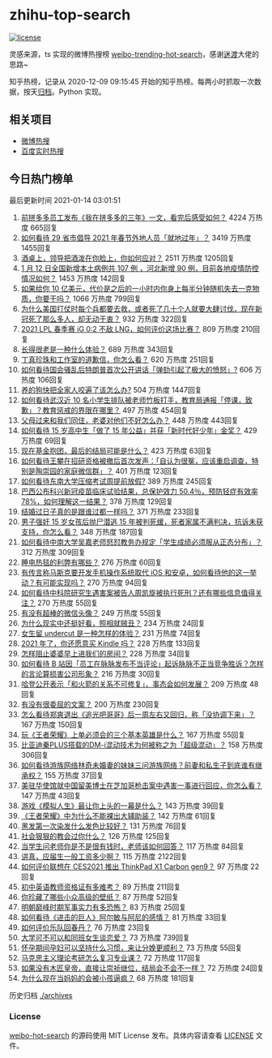 # zhihu-top-search

[![license](https://img.shields.io/github/license/Arrackisarookie/zhihu-top-search)](https://github.com/Arrackisarookie/zhihu-top-search/blob/master/LICENSE)

灵感来源，ts 实现的微博热搜榜 [weibo-trending-hot-search](https://github.com/justjavac/weibo-trending-hot-search)，感谢[迷渡](https://github.com/justjavac)大佬的思路~

知乎热榜，记录从 2020-12-09 09:15:45 开始的知乎热榜。每两小时抓取一次数据，按天[归档](./archives)。Python 实现。

## 相关项目
+ [微博热搜](https://github.com/Arrackisarookie/weibo-hot-search)
+ [百度实时热搜](https://github.com/Arrackisarookie/baidu-hot-search)

## 今日热门榜单

<!-- Rank Begin -->

最后更新时间 2021-01-14 03:01:51

1. [前拼多多员工发布《我在拼多多的三年》一文，看完后感受如何？](https://www.zhihu.com/question/439063737) 4224 万热度 665回复
1. [如何看待 29 省市倡导 2021 年春节外地人员「就地过年」？](https://www.zhihu.com/question/438172402) 3419 万热度 1455回复
1. [酒桌上，领导把酒泼在你脸上，你如何应对？](https://www.zhihu.com/question/438684200) 2511 万热度 1205回复
1. [1 月 12 日全国新增本土病例共 107 例 ，河北新增 90 例，目前各地疫情防控情况如何？](https://www.zhihu.com/question/439127073) 1453 万热度 142回复
1. [如果给你 10 亿美元，代价是之后的一小时内你身上每半分钟随机失去一克物质，你要干吗？](https://www.zhihu.com/question/438427328) 1066 万热度 799回复
1. [为什么美国打仗时每个兵都要去救，或者死了几十个人就要大肆讨伐，现在新冠死了那么多人，却无动于衷？](https://www.zhihu.com/question/437924799) 932 万热度 322回复
1. [2021 LPL 春季赛 iG 0:2 不敌 LNG，如何评价这场比赛？](https://www.zhihu.com/question/439218737) 809 万热度 210回复
1. [长得很老是一种什么体验？](https://www.zhihu.com/question/307264864) 689 万热度 343回复
1. [丁真珍珠和工作室的道歉信，你怎么看？](https://www.zhihu.com/question/439166190) 620 万热度 251回复
1. [如何看待国会骚乱后特朗普首次公开讲话「弹劾引起了极大的愤怒」?](https://www.zhihu.com/question/439102681) 606 万热度 106回复
1. [养的狗快把全家人咬遍了该怎么办?](https://www.zhihu.com/question/407925645) 504 万热度 1447回复
1. [如何看待武汉近 10 名小学生排队被老师竹板打手，教育局通报「停课，致歉」？教育惩戒的界限在哪里？](https://www.zhihu.com/question/439156409) 497 万热度 454回复
1. [父母过来和我们同住，老婆对他们不好怎么办？](https://www.zhihu.com/question/421849969) 448 万热度 443回复
1. [如何看待 15 岁高中生「做了 15 年公益」并获「新时代好少年」金奖？](https://www.zhihu.com/question/438883386) 429 万热度 69回复
1. [现在基金抱团，最后的结局可能是什么？](https://www.zhihu.com/question/438846560) 423 万热度 63回复
1. [如何看待王攀在招研资格被撤后首次发声：「自认为很冤，应该重启调查，特别是陶崇园的家庭微信群」？](https://www.zhihu.com/question/439150660) 401 万热度 123回复
1. [如何看待东南大学压缩考试周提前放假?](https://www.zhihu.com/question/439158780) 389 万热度 245回复
1. [巴西公布科兴新冠疫苗临床试验结果，总保护效力 50.4％，预防轻症有效率 78%，如何理解这一结果？](https://www.zhihu.com/question/438378660) 378 万热度 129回复
1. [结婚过日子真的是跟谁过都一样吗？](https://www.zhihu.com/question/434106172) 371 万热度 233回复
1. [男子强奸 15 岁女孩后抛尸潜逃 15 年被判死缓，死者家属不满判决，抗诉未获支持，你怎么看？](https://www.zhihu.com/question/439133439) 348 万热度 187回复
1. [如何看待中南大学吴嘉老师怒怼教务办规定「学生成绩必须服从正态分布」？](https://www.zhihu.com/question/439201836) 312 万热度 309回复
1. [睡电热毯的利弊有哪些？](https://www.zhihu.com/question/298991303) 276 万热度 60回复
1. [有传言称马斯克要开发手机操作系统取代 iOS 和安卓，如何看待他的这一举动？有可能实现吗？](https://www.zhihu.com/question/439161706) 270 万热度 94回复
1. [如何看待中科院研究生遇害案被告人周凯旋被执行死刑？还有哪些信息值得关注？](https://www.zhihu.com/question/439195878) 270 万热度 55回复
1. [有没有超棒的微信头像？](https://www.zhihu.com/question/432712007) 249 万热度 55回复
1. [为什么现实中还挺好看，照相就贼丑？](https://www.zhihu.com/question/436291744) 234 万热度 24回复
1. [女生留 undercut 是一种怎样的体验？](https://www.zhihu.com/question/49321942) 231 万热度 74回复
1. [2021 年了，你还愿意买 Kindle 吗？](https://www.zhihu.com/question/437948789) 228 万热度 133回复
1. [怎样阻止婆婆早上进我们的房间？](https://www.zhihu.com/question/397638274) 228 万热度 34回复
1. [如何看待 B 站因「员工在脉脉发布不当评论」起诉脉脉不正当竞争胜诉？怎样的言论算损害公司形象？](https://www.zhihu.com/question/439164960) 216 万热度 30回复
1. [哈登公开表示「和火箭的关系不可修复」，事态会如何发展？](https://www.zhihu.com/question/439165866) 209 万热度 48回复
1. [有没有很委屈的文案？](https://www.zhihu.com/question/430927097) 200 万热度 230回复
1. [怎么看待郑爽退出《追光吧哥哥》后一周左右又回归，称「没协调下来」？](https://www.zhihu.com/question/438926973) 167 万热度 150回复
1. [玩《王者荣耀》上单必须会的三个基本英雄是什么？](https://www.zhihu.com/question/435199233) 167 万热度 55回复
1. [比亚迪秦PLUS搭载的DM-i混动技术为何被称之为「超级混动」？](https://www.zhihu.com/question/432584257) 158 万热度 306回复
1. [如何看待游族网络林奇未婚妻的妹妹三问游族网络？前妻和私生子到底谁有继承权？](https://www.zhihu.com/question/439021964) 155 万热度 37回复
1. [美驻华使馆就中国留美博士在芝加哥枪击案中遇害一事进行回应，你怎么看？](https://www.zhihu.com/question/438905258) 147 万热度 43回复
1. [游戏《模拟人生》最让你上头的一幕是什么？](https://www.zhihu.com/question/390050483) 143 万热度 39回复
1. [《王者荣耀》中为什么不能裸出大辅助装？](https://www.zhihu.com/question/438723061) 142 万热度 61回复
1. [黑发第一次染发什么发色比较好？](https://www.zhihu.com/question/375915039) 131 万热度 76回复
1. [社会狠狠的教会过你什么？](https://www.zhihu.com/question/431538148) 126 万热度 125回复
1. [当学生问老师你是不是很有钱时，老师该如何回答？](https://www.zhihu.com/question/438305748) 117 万热度 84回复
1. [讲真，应届生一般工资多少啊？](https://www.zhihu.com/question/58570383) 115 万热度 2122回复
1. [如何评价联想在 CES2021 推出 ThinkPad X1 Carbon gen9？](https://www.zhihu.com/question/439015271) 97 万热度 22回复
1. [初中英语教师资格证有多难考？](https://www.zhihu.com/question/48277419) 89 万热度 211回复
1. [你珍藏了哪些小众高级的壁纸？](https://www.zhihu.com/question/434424393) 87 万热度 52回复
1. [明朝巅峰时期军事实力有多恐怖？](https://www.zhihu.com/question/306785273) 83 万热度 25回复
1. [如何看待《进击的巨人》阿尔敏与阿尼的感情？](https://www.zhihu.com/question/412111514) 81 万热度 33回复
1. [如何评价乐队回春丹？](https://www.zhihu.com/question/420803889) 76 万热度 23回复
1. [大学可不可以和同班女生谈恋爱？](https://www.zhihu.com/question/427136906) 73 万热度 739回复
1. [怀孕期间孕妇可以坚持什么习惯，来让分娩更顺利？](https://www.zhihu.com/question/438251369) 73 万热度 55回复
1. [马克思主义理论考研怎么复习专业课？](https://www.zhihu.com/question/64680706) 72 万热度 117回复
1. [如果没有木匠皇帝，直接让崇祯继位，结局会不会不一样？](https://www.zhihu.com/question/438730648) 72 万热度 24回复
1. [为什么现在当妈妈的会被小孩逼疯？](https://www.zhihu.com/question/436520213) 68 万热度 181回复
<!-- Rank End -->

历史归档 [./archives](./archives)

### License

[weibo-hot-search](https://github.com/Arrackisarookie/zhihu-top-search) 的源码使用 MIT License 发布。具体内容请查看 [LICENSE](./LICENSE) 文件。
